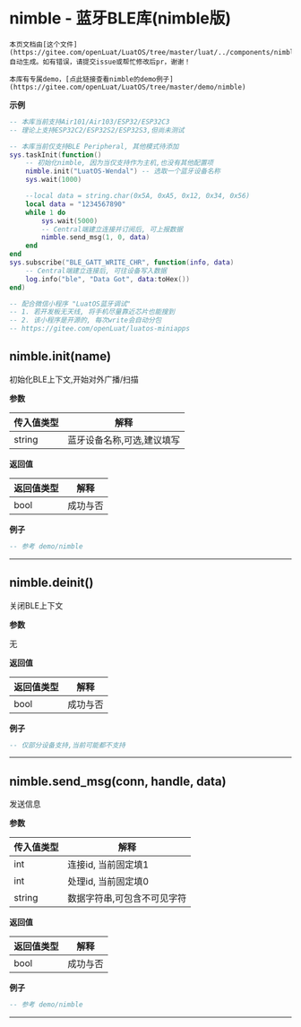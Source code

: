 # nimble - 蓝牙BLE库(nimble版)

```{note}
本页文档由[这个文件](https://gitee.com/openLuat/LuatOS/tree/master/luat/../components/nimble/src/luat_lib_nimble.c)自动生成。如有错误，请提交issue或帮忙修改后pr，谢谢！
```

```{tip}
本库有专属demo，[点此链接查看nimble的demo例子](https://gitee.com/openLuat/LuatOS/tree/master/demo/nimble)
```

**示例**

```lua
-- 本库当前支持Air101/Air103/ESP32/ESP32C3
-- 理论上支持ESP32C2/ESP32S2/ESP32S3,但尚未测试

-- 本库当前仅支持BLE Peripheral, 其他模式待添加
sys.taskInit(function()
    -- 初始化nimble, 因为当仅支持作为主机,也没有其他配置项
    nimble.init("LuatOS-Wendal") -- 选取一个蓝牙设备名称
    sys.wait(1000)

    --local data = string.char(0x5A, 0xA5, 0x12, 0x34, 0x56)
    local data = "1234567890"
    while 1 do
        sys.wait(5000)
        -- Central端建立连接并订阅后, 可上报数据
        nimble.send_msg(1, 0, data)
    end
end
sys.subscribe("BLE_GATT_WRITE_CHR", function(info, data)
    -- Central端建立连接后, 可往设备写入数据
    log.info("ble", "Data Got", data:toHex())
end)

-- 配合微信小程序 "LuatOS蓝牙调试"
-- 1. 若开发板无天线, 将手机尽量靠近芯片也能搜到
-- 2. 该小程序是开源的, 每次write会自动分包
-- https://gitee.com/openLuat/luatos-miniapps

```

## nimble.init(name)

初始化BLE上下文,开始对外广播/扫描

**参数**

|传入值类型|解释|
|-|-|
|string|蓝牙设备名称,可选,建议填写|

**返回值**

|返回值类型|解释|
|-|-|
|bool|成功与否|

**例子**

```lua
-- 参考 demo/nimble

```

---

## nimble.deinit()

关闭BLE上下文

**参数**

无

**返回值**

|返回值类型|解释|
|-|-|
|bool|成功与否|

**例子**

```lua
-- 仅部分设备支持,当前可能都不支持

```

---

## nimble.send_msg(conn, handle, data)

发送信息

**参数**

|传入值类型|解释|
|-|-|
|int|连接id, 当前固定填1|
|int|处理id, 当前固定填0|
|string|数据字符串,可包含不可见字符|

**返回值**

|返回值类型|解释|
|-|-|
|bool|成功与否|

**例子**

```lua
-- 参考 demo/nimble

```

---

